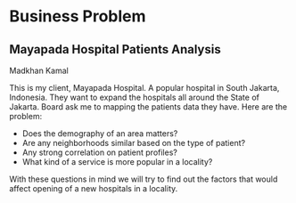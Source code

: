 # Business Problem
## Mayapada Hospital Patients Analysis
Madkhan Kamal

This is my client, Mayapada Hospital. A popular hospital in South Jakarta, Indonesia. They want to expand the hospitals all around the State of Jakarta. Board ask me to mapping the patients data they have. Here are the problem:
- Does the demography of an area matters?
- Are any neighborhoods similar based on the type of patient?
- Any strong correlation on patient profiles?
- What kind of a service is more popular in a locality?

With these questions in mind we will try to find out the factors that would affect opening of a new hospitals in
a locality.